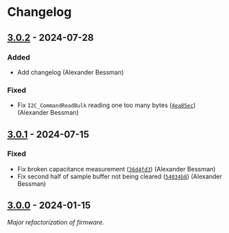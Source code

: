 # Changelog

## [3.0.2] - 2024-07-28

### Added

- Add changelog (Alexander Bessman)

### Fixed

- Fix `I2C_CommandReadBulk` reading one too many bytes ([`4ea85ec`](https://github.com/fossasia/pslab-firmware/commit/4ea85ec9ecda2f9ec4dcab0b56f0de5edb6fbfaa)) (Alexander Bessman)

## [3.0.1] - 2024-07-15

### Fixed

- Fix broken capacitance measurement ([`36d4fd3`](https://github.com/fossasia/pslab-firmware/commit/36d4fd31fe6edc3845e16ab71af899f61262b061)) (Alexander Bessman)
- Fix second half of sample buffer not being cleared ([`54034b8`](https://github.com/fossasia/pslab-firmware/commit/54034b81549d735af3ab5050bdcd06a08269a6b2)) (Alexander Bessman)

## [3.0.0] - 2024-01-15

_Major refactorization of firmware._

[3.0.2]: https://github.com/fossasia/pslab-firmware/releases/tag/3.0.2
[3.0.1]: https://github.com/fossasia/pslab-firmware/releases/tag/3.0.1
[3.0.0]: https://github.com/fossasia/pslab-firmware/releases/tag/v3.0.0

